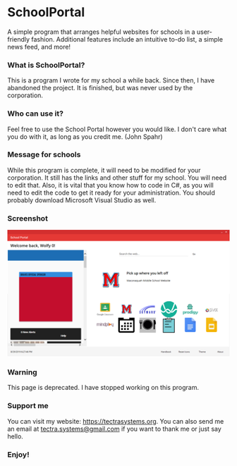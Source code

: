 # SchoolPortal
A simple program that arranges helpful websites for schools in a user-friendly fashion. Additional features include an intuitive to-do list, a simple news feed, and more!

### What is SchoolPortal?
This is a program I wrote for my school a while back. Since then, I have abandoned the project. It is finished, but was never used by the corporation. 

### Who can use it?
Feel free to use the School Portal however you would like. I don't care what you do with it, as long as you credit me. (John Spahr)

### Message for schools
While this program is complete, it will need to be modified for your corporation. It still has the links and other stuff for my school. You will need to edit that. Also, it is vital that you know how to code in C#, as you will need to edit the code to get it ready for your administration. You should probably download Microsoft Visual Studio as well.

### Screenshot
![Screenshot](https://github.com/JohnSpahr/SchoolPortal/blob/master/Screenshot.png?raw=true)

### Warning
This page is deprecated. I have stopped working on this program.

### Support me
You can visit my website: https://tectrasystems.org. You can also send me an email at tectra.systems@gmail.com if you want to thank me or just say hello.

### Enjoy!
